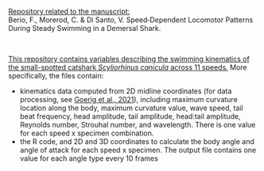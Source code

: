 <ins>Repository related to the manuscript:</ins> <br>Berio, F., Morerod, C. & Di Santo, V. Speed‐Dependent Locomotor Patterns During Steady Swimming in a Demersal Shark.

<br>

<ins>This repository contains variables describing the swimming kinematics of the small-spotted catshark <i>Scyliorhinus canicula</i> across 11 speeds.</ins> More specifically, the files contain:
- kinematics data computed from 2D midline coordinates (for data processing, see [Goerig et al., 2021](https://doi.org/10.5061/dryad.bg79cnp9x)), including maximum curvature location along the body, maximum curvature value, wave speed, tail beat frequency, head amplitude, tail amplitude, head:tail amplitude, Reynolds number, Strouhal number, and wavelength. There is one value for each speed x specimen combination.
- the R code, and 2D and 3D coordinates to calculate the body angle and angle of attack for each speed x specimen. The output file contains one value for each angle type every 10 frames

